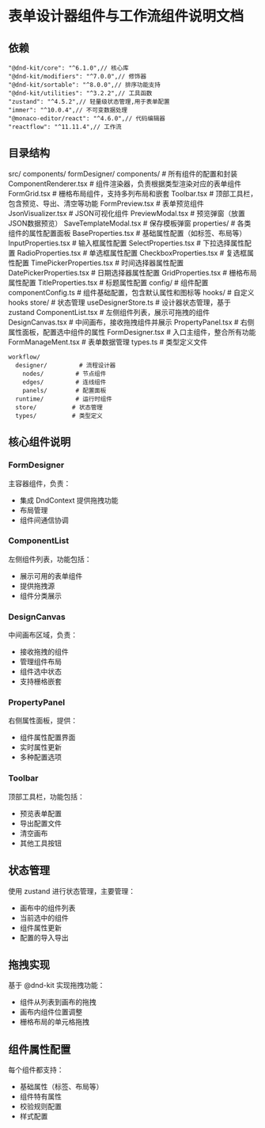 # 表单设计器组件与工作流组件说明文档

## 依赖
    "@dnd-kit/core": "^6.1.0",// 核心库
    "@dnd-kit/modifiers": "^7.0.0",// 修饰器
    "@dnd-kit/sortable": "^8.0.0",// 排序功能支持
    "@dnd-kit/utilities": "^3.2.2",// 工具函数
    "zustand": "^4.5.2",// 轻量级状态管理,用于表单配置
    "immer": "^10.0.4",// 不可变数据处理
    "@monaco-editor/react": "^4.6.0",// 代码编辑器
    "reactflow": "^11.11.4",// 工作流

## 目录结构
src/
  components/
    formDesigner/
      components/        # 所有组件的配置和封装
        ComponentRenderer.tsx  # 组件渲染器，负责根据类型渲染对应的表单组件
        FormGrid.tsx          # 栅格布局组件，支持多列布局和嵌套
        Toolbar.tsx           # 顶部工具栏，包含预览、导出、清空等功能
        FormPreview.tsx       # 表单预览组件
        JsonVisualizer.tsx     # JSON可视化组件
        PreviewModal.tsx       # 预览弹窗（放置JSON数据预览）
        SaveTemplateModal.tsx # 保存模板弹窗
        properties/           # 各类组件的属性配置面板
          BaseProperties.tsx    # 基础属性配置（如标签、布局等）
          InputProperties.tsx   # 输入框属性配置
          SelectProperties.tsx  # 下拉选择属性配置
          RadioProperties.tsx   # 单选框属性配置
          CheckboxProperties.tsx # 复选框属性配置
          TimePickerProperties.tsx # 时间选择器属性配置
          DatePickerProperties.tsx # 日期选择器属性配置
          GridProperties.tsx    # 栅格布局属性配置
          TitleProperties.tsx   # 标题属性配置
      config/           # 组件配置
        componentConfig.ts    # 组件基础配置，包含默认属性和图标等
      hooks/           # 自定义hooks
      store/           # 状态管理
        useDesignerStore.ts   # 设计器状态管理，基于 zustand
      ComponentList.tsx # 左侧组件列表，展示可拖拽的组件
      DesignCanvas.tsx # 中间画布，接收拖拽组件并展示
      PropertyPanel.tsx # 右侧属性面板，配置选中组件的属性
      FormDesigner.tsx # 入口主组件，整合所有功能
      FormManageMent.tsx # 表单数据管理
      types.ts         # 类型定义文件
    
    workflow/
      designer/         # 流程设计器
        nodes/         # 节点组件
        edges/         # 连线组件  
        panels/        # 配置面板
      runtime/         # 运行时组件
      store/          # 状态管理
      types/          # 类型定义

## 核心组件说明

### FormDesigner
主容器组件，负责：
- 集成 DndContext 提供拖拽功能
- 布局管理
- 组件间通信协调

### ComponentList
左侧组件列表，功能包括：
- 展示可用的表单组件
- 提供拖拽源
- 组件分类展示

### DesignCanvas
中间画布区域，负责：
- 接收拖拽的组件
- 管理组件布局
- 组件选中状态
- 支持栅格嵌套

### PropertyPanel
右侧属性面板，提供：
- 组件属性配置界面
- 实时属性更新
- 多种配置选项

### Toolbar
顶部工具栏，功能包括：
- 预览表单配置
- 导出配置文件
- 清空画布
- 其他工具按钮

## 状态管理
使用 zustand 进行状态管理，主要管理：
- 画布中的组件列表
- 当前选中的组件
- 组件属性更新
- 配置的导入导出

## 拖拽实现
基于 @dnd-kit 实现拖拽功能：
- 组件从列表到画布的拖拽
- 画布内组件位置调整
- 栅格布局的单元格拖拽

## 组件属性配置
每个组件都支持：
- 基础属性（标签、布局等）
- 组件特有属性
- 校验规则配置
- 样式配置
